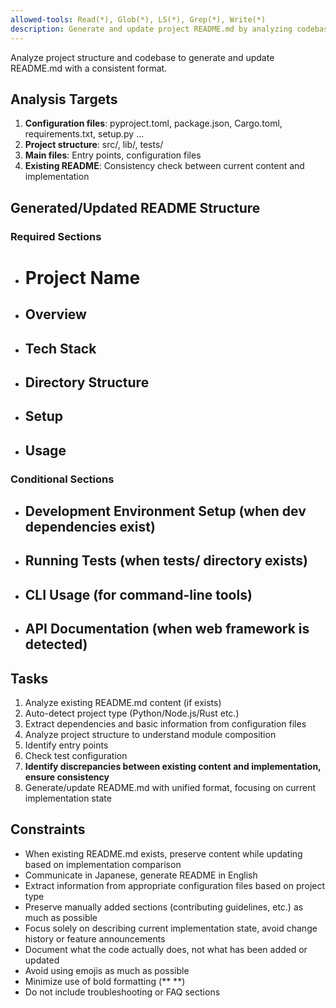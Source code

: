 ```yaml
---
allowed-tools: Read(*), Glob(*), LS(*), Grep(*), Write(*)
description: Generate and update project README.md by analyzing codebase structure
---
```


Analyze project structure and codebase to generate and update README.md with a consistent format.

## Analysis Targets

1. **Configuration files**: pyproject.toml, package.json, Cargo.toml, requirements.txt, setup.py ...
2. **Project structure**: src/, lib/, tests/
3. **Main files**: Entry points, configuration files
4. **Existing README**: Consistency check between current content and implementation

## Generated/Updated README Structure

### Required Sections
- # Project Name
- ## Overview
- ## Tech Stack
- ## Directory Structure
- ## Setup
- ## Usage

### Conditional Sections
- ## Development Environment Setup (when dev dependencies exist)
- ## Running Tests (when tests/ directory exists)
- ## CLI Usage (for command-line tools)
- ## API Documentation (when web framework is detected)

## Tasks

1. Analyze existing README.md content (if exists)
2. Auto-detect project type (Python/Node.js/Rust etc.)
3. Extract dependencies and basic information from configuration files
4. Analyze project structure to understand module composition
5. Identify entry points
6. Check test configuration
7. **Identify discrepancies between existing content and implementation, ensure consistency**
8. Generate/update README.md with unified format, focusing on current implementation state

## Constraints

- When existing README.md exists, preserve content while updating based on implementation comparison
- Communicate in Japanese, generate README in English
- Extract information from appropriate configuration files based on project type
- Preserve manually added sections (contributing guidelines, etc.) as much as possible
- Focus solely on describing current implementation state, avoid change history or feature announcements
- Document what the code actually does, not what has been added or updated
- Avoid using emojis as much as possible
- Minimize use of bold formatting (** **)
- Do not include troubleshooting or FAQ sections